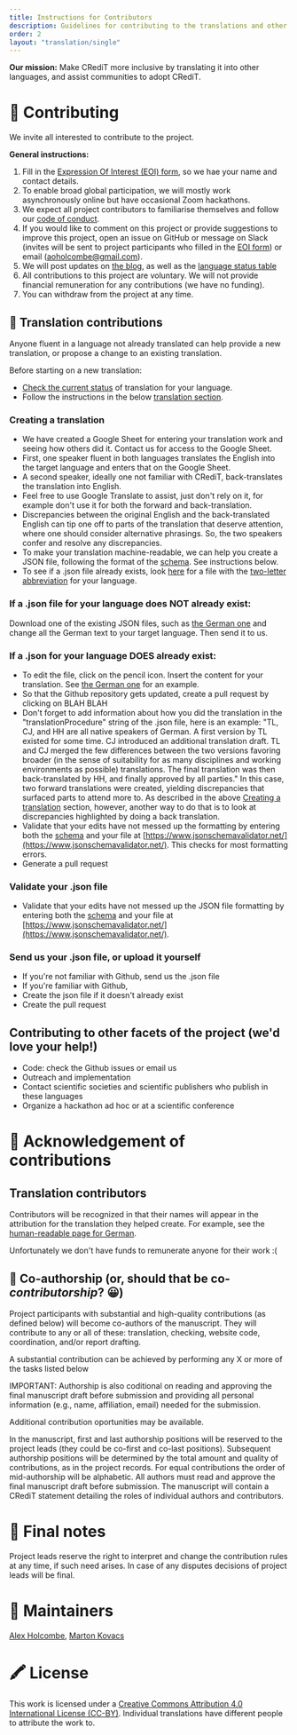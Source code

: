```yaml
---
title: Instructions for Contributors
description: Guidelines for contributing to the translations and other aspects of the project.
order: 2
layout: "translation/single"
---
```


**Our mission:** Make CRediT more inclusive by translating it into other languages, and assist communities to adopt CRediT.

# 💛  Contributing 

We invite all interested to contribute to the project.     

**General instructions:**

 1. Fill in the [Expression Of Interest (EOI) form](https://docs.google.com/forms/d/e/1FAIpQLSfdhqlnk4sw61MkkDuufZyqO1SKmnp--QE6vEG1_7qnP9MzJg/viewform?usp=sf_link), so we hae your name and contact details.
 1. To enable broad global participation, we will mostly work asynchronously online but have occasional Zoom hackathons.
 1. We expect all project contributors to familiarise themselves and follow our [code of conduct](https://github.com/marton-balazs-kovacs/tenzing/blob/master/CODE_OF_CONDUCT.md).
 1. If you would like to comment on this project or provide suggestions to improve this project, open an issue on GitHub or message on
Slack (invites will be sent to project participants who filled in the [EOI form](https://docs.google.com/forms/d/e/1FAIpQLSfdhqlnk4sw61MkkDuufZyqO1SKmnp--QE6vEG1_7qnP9MzJg/viewform?usp=sf_link)) or email (aoholcombe@gmail.com).   
 1. We will post updates on [the blog](https://contributorshipcollaboration.github.io/blog/), as well as the [language status table](https://github.com/contributorshipcollaboration/contributorshipcollaboration.github.io/blob/master/content/projects/translation/progress.md)
 1. All contributions to this project are voluntary. We will not provide financial remuneration for any contributions (we have no funding).
 1. You can withdraw from the project at any time.        

## 🧱  Translation contributions 

Anyone fluent in a language not already translated can help provide a new translation, or propose a change to an existing translation.

Before starting on a new translation:

* [Check the current status](https://github.com/contributorshipcollaboration/contributorshipcollaboration.github.io/blob/master/content/projects/translation/progress.md) of translation for your language.
* Follow the instructions in the below [translation section](#-Creating-a-translation).

### Creating a translation

*  We have created a Google Sheet for entering your translation work and seeing how others did it. Contact us for access to the Google Sheet.
* First, one speaker fluent in both languages translates the English into the target language and enters that on the Google Sheet. 
* A second speaker, ideally one not familiar with CRediT, back-translates the translation into English.
* Feel free to use Google Translate to assist, just don't rely on it, for example don't use it for both the forward and back-translation.
* Discrepancies between the original English and the back-translated English can tip one off to parts of the translation that deserve attention, where one should consider alternative phrasings. So, the two speakers confer and resolve any discrepancies.
* To make your translation machine-readable, we can help you create a JSON file, following the format of the [schema](). See instructions below.
 * To see if a .json file already exists, look [here](https://github.com/contributorshipcollaboration/credit-translation/tree/main/translations) for a file with the [two-letter abbreviation](https://en.wikipedia.org/wiki/List_of_ISO_639_language_codes) for your language.

### If a .json file for your language does NOT already exist:

Download one of the existing JSON files, such as [the German one](https://github.com/contributorshipcollaboration/credit-translation/blob/main/translations/credit_translation_de.json) and change all the German text to your target language. Then send it to us.

### If a .json for your language DOES already exist: 

* To edit the file, click on the pencil icon. Insert the content for your translation. See [the German one](https://github.com/contributorshipcollaboration/credit-translation/blob/main/translations/credit_translation_de.json) for an example.
* So that the Github repository gets updated, create a pull request by clicking on BLAH BLAH
* Don't forget to add information about how you did the translation in the "translationProcedure" string of the .json file, here is an example: "TL, CJ, and HH are all native speakers of German. A first version by TL existed for some time. CJ introduced an additional translation draft. TL and CJ merged the few differences between the two versions favoring broader (in the sense of suitability for as many disciplines and working environments as possible) translations. The final translation was then back-translated by HH, and finally approved by all parties." In this case, two forward translations were created, yielding discrepancies that surfaced parts to attend more to. As described in the above [Creating a translation](#-Creating-a-translation) section, however, another way to do that is to look at discrepancies highlighted by doing a back translation.
* Validate that your edits have not messed up the formatting by entering both the [schema]() and your file at [https://www.jsonschemavalidator.net/](https://www.jsonschemavalidator.net/). This checks for most formatting errors.
* Generate a pull request

### Validate your .json file

* Validate that your edits have not messed up the JSON file formatting by entering both the [schema]() and your file at [https://www.jsonschemavalidator.net/](https://www.jsonschemavalidator.net/).

### Send us your .json file, or upload it yourself

* If you're not familiar with Github, send us the .json file
* If you're familiar with Github,
 * Create the json file if it doesn't already exist
 * Create the pull request

## Contributing to other facets of the project (we'd love your help!)

* Code: check the Github issues or email us
* Outreach and implementation 
 * Contact scientific societies and scientific publishers who publish in these languages
* Organize a hackathon ad hoc or at a scientific conference

# 💝  Acknowledgement of contributions   

## Translation contributors 

Contributors will be recognized in that their names will appear in the attribution for the translation they helped create. For example, see the [human-readable page for German](https://contributorshipcollaboration.github.io/projects/translation/translations/credit_translation_de/).

Unfortunately we don't have funds to remunerate anyone for their work :(

<!-- All project participants who contributed any amount of work, and provided their details, will be acknowledged as project contributors on the project page, report, presentations, and manuscript. We will mainly use a CRediT-like statement format, but we will also keep a more detailed record of individual contributions to specific tasks within the stages of the project. This record will be also made publicly availabe as part of the open project materials (as a publicly available dataset). You can request to have your details removed or obscured at any time.    -->

## 📄 Co-authorship (or, should that be co-*contributorship*? 😀)
Project participants with substantial and high-quality contributions (as defined below) will become co-authors of the manuscript.
They will contribute to any or all of these: translation, checking, website code, coordination, and/or report drafting.   

A substantial contribution can be achieved by performing any X or more of the tasks listed below 
  
IMPORTANT: Authorship is also coditional on reading and approving the final manuscript draft before submission and providing all personal information (e.g., name, affiliation, email) needed for the submission.     

Additional contribution oportunities may be available.

In the manuscript, first and last authorship positions will be reserved to the project leads (they could be co-first and co-last positions). Subsequent authorship positions will be determined by the total amount and quality of contributions, as in the project records. For equal contributions the order of mid-authorship will be alphabetic. All authors must read and approve the final manuscript draft before submission. The manuscript will contain a CRediT statement detailing the roles of individual authors and contributors.   

# 📍 Final notes   
Project leads reserve the right to interpret and change the contribution rules at any time, if such need arises. In case of any disputes decisions of project leads will be final.    

# 🔧  Maintainers

[Alex Holcombe](https://github.com/alexholcombe), [Marton Kovacs](https://github.com/marton-balazs-kovacs)  

# 🖍️  License 
This work is licensed under a [Creative Commons Attribution 4.0 International License (CC-BY)](/LICENSE.md). Individual translations have different people to attribute the work to.
